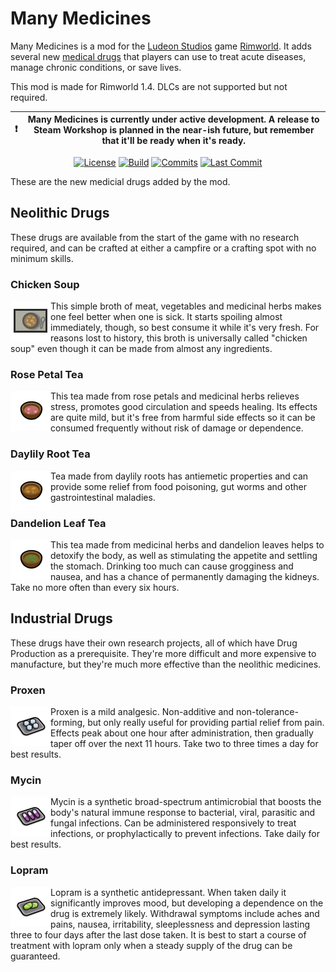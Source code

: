 # Many Medicines

Many Medicines is a mod for the [Ludeon Studios](https://ludeon.com/) game [Rimworld](https://rimworldgame.com/). It adds several new [medical drugs](https://rimworldwiki.com/wiki/Medical_drugs) that players can use to treat acute diseases, manage chronic conditions, or save lives.

This mod is made for Rimworld 1.4. DLCs are not supported but not required.

| :exclamation: | Many Medicines is currently under active development. A release to Steam Workshop is planned in the near-ish future, but remember that it'll be ready when it's ready. |
|-|-|

<p align="center">
<a href="LICENSE"><img alt="License" src="https://img.shields.io/github/license/CaptainArbitrary/ManyMedicines?style=for-the-badge"></a>
<a href="https://github.com/CaptainArbitrary/ManyMedicines/actions"><img alt="Build" src="https://img.shields.io/github/actions/workflow/status/CaptainArbitrary/ManyMedicines/build.yml?style=for-the-badge"></a>
<a href="https://github.com/CaptainArbitrary/ManyMedicines/commits/"><img alt="Commits" src="https://img.shields.io/github/commit-activity/t/CaptainArbitrary/ManyMedicines?style=for-the-badge"></a>
<a href="https://github.com/CaptainArbitrary/ManyMedicines/commits/"><img alt="Last Commit" src="https://img.shields.io/github/last-commit/CaptainArbitrary/ManyMedicines?style=for-the-badge"></a>
</p>

These are the new medicial drugs added by the mod.

## Neolithic Drugs

These drugs are available from the start of the game with no research required, and can be crafted at either a campfire or a crafting spot with no minimum skills.

### Chicken Soup

<img alt="Chicken Soup" src="Common/Textures/Things/Item/Drug/MMeds_ChickenSoup/MMeds_ChickenSoup_a.png" align="left" width="64">

This simple broth of meat, vegetables and medicinal herbs makes one feel better when one is sick. It starts spoiling almost immediately, though, so best consume it while it's very fresh. For reasons lost to history, this broth is universally called "chicken soup" even though it can be made from almost any ingredients.

### Rose Petal Tea

<img alt="Rose Petal Tea" src="Common/Textures/Things/Item/Drug/MMeds_RosePetalTea.png" align="left" width="64">

This tea made from rose petals and medicinal herbs relieves stress, promotes good circulation and speeds healing. Its effects are quite mild, but it's free from harmful side effects so it can be consumed frequently without risk of damage or dependence.

### Daylily Root Tea

<img alt="Daylily Root Tea" src="Common/Textures/Things/Item/Drug/MMeds_DaylilyRootTea.png" align="left" width="64">

Tea made from daylily roots has antiemetic properties and can provide some relief from food poisoning, gut worms and other gastrointestinal maladies.

### Dandelion Leaf Tea

<img alt="Dandelion Leaf Tea" src="Common/Textures/Things/Item/Drug/MMeds_DandelionLeafTea.png" align="left" width="64">

This tea made from medicinal herbs and dandelion leaves helps to detoxify the body, as well as stimulating the appetite and settling the stomach. Drinking too much can cause grogginess and nausea, and has a chance of permanently damaging the kidneys. Take no more often than every six hours.

## Industrial Drugs

These drugs have their own research projects, all of which have Drug Production as a prerequisite. They're more difficult and more expensive to manufacture, but they're much more effective than the neolithic medicines.

### Proxen

<img alt="Proxen" src="Common/Textures/Things/Item/Drug/MMeds_Proxen/MMeds_Proxen_b.png" align="left" width="64">

Proxen is a mild analgesic. Non-additive and non-tolerance-forming, but only really useful for providing partial relief from pain. Effects peak about one hour after administration, then gradually taper off over the next 11 hours. Take two to three times a day for best results.

### Mycin

<img alt="Mycin" src="Common/Textures/Things/Item/Drug/MMeds_Mycin/MMeds_Mycin_b.png" align="left" width="64">

Mycin is a synthetic broad-spectrum antimicrobial that boosts the body's natural immune response to bacterial, viral, parasitic and fungal infections. Can be administered responsively to treat infections, or prophylactically to prevent infections. Take daily for best results.

### Lopram

<img alt="Lopram" src="Common/Textures/Things/Item/Drug/MMeds_Lopram/MMeds_Lopram_b.png"  align="left" width="64">

Lopram is a synthetic antidepressant. When taken daily it significantly improves mood, but developing a dependence on the drug is extremely likely. Withdrawal symptoms include aches and pains, nausea, irritability, sleeplessness and depression lasting three to four days after the last dose taken. It is best to start a course of treatment with lopram only when a steady supply of the drug can be guaranteed.
